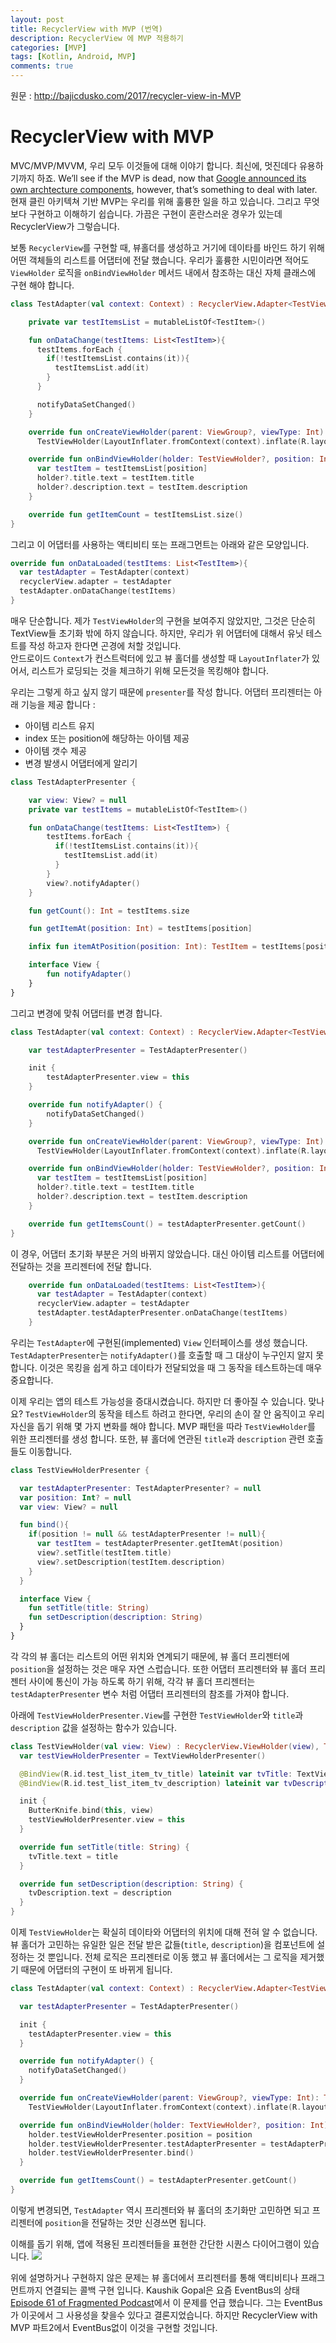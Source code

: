 ```yaml
---
layout: post
title: RecyclerView with MVP (번역)
description: RecyclerView 에 MVP 적용하기 
categories: [MVP]
tags: [Kotlin, Android, MVP]
comments: true
---
```


원문 : <http://bajicdusko.com/2017/recycler-view-in-MVP>

# RecyclerView with MVP

MVC/MVP/MVVM, 우리 모두 이것들에 대해 이야기 합니다. 최신에, 멋진데다 유용하기까지 하죠. We’ll see if the MVP is dead, now that [Google announced its own archtecture components](https://developer.android.com/topic/libraries/architecture/index.html), however, that’s something to deal with later.
현재 클린 아키텍쳐 기반 MVP는 우리를 위해 훌륭한 일을 하고 있습니다. 그리고 무엇보다 구현하고 이해하기 쉽습니다. 가끔은 구현이 혼란스러운 경우가 있는데 RecyclerView가 그렇습니다.

보통 `RecyclerView`를 구현할 때, 뷰홀더를 생성하고 거기에 데이타를 바인드 하기 위해 어떤 객체들의 리스트를 어댑터에 전달 했습니다. 
우리가 훌륭한 시민이라면 적어도 `ViewHolder` 로직을 `onBindViewHolder` 메서드 내에서 참조하는 대신 자체 클래스에 구현 해야 합니다. 

```kotlin
class TestAdapter(val context: Context) : RecyclerView.Adapter<TestViewHolder>(){

    private var testItemsList = mutableListOf<TestItem>()

    fun onDataChange(testItems: List<TestItem>){
      testItems.forEach {
        if(!testItemsList.contains(it)){
          testItemsList.add(it)
        }
      }

      notifyDataSetChanged()
    }

    override fun onCreateViewHolder(parent: ViewGroup?, viewType: Int): TestViewHolder =
      TestViewHolder(LayoutInflater.fromContext(context).inflate(R.layout.test_list_item, parent, false))

    override fun onBindViewHolder(holder: TestViewHolder?, position: Int) {
      var testItem = testItemsList[position]
      holder?.title.text = testItem.title
      holder?.description.text = testItem.description
    }

    override fun getItemCount = testItemsList.size()
}
```

그리고 이 어댑터를 사용하는 액티비티 또는 프래그먼트는 아래와 같은 모양입니다.

```kotlin
override fun onDataLoaded(testItems: List<TestItem>){
  var testAdapter = TestAdapter(context)
  recyclerView.adapter = testAdapter
  testAdapter.onDataChange(testItems)
}
```

매우 단순합니다. 제가 `TestViewHolder`의 구현을 보여주지 않았지만, 그것은 단순히 TextView들 초기화 밖에 하지 않습니다. 하지만, 우리가 위 어댑터에 대해서 유닛 테스트를 작성 하고자 한다면 곤경에 처할 것입니다.  
안드로이드 `Context`가 컨스트럭터에 있고 뷰 홀더를 생성할 때 `LayoutInflater`가 있어서, 리스트가 로딩되는 것을 체크하기 위해 모든것을 목킹해야 합니다.  

우리는 그렇게 하고 싶지 않기 때문에 `presenter`를 작성 합니다. 어댑터 프리젠터는 아래 기능을 제공 합니다 :

- 아이템 리스트 유지
- index 또는 position에 해당하는 아이템 제공
- 아이템 갯수 제공
- 변경 발생시 어댑터에게 알리기

```kotlin
class TestAdapterPresenter {

    var view: View? = null
    private var testItems = mutableListOf<TestItem>()

    fun onDataChange(testItems: List<TestItem>) {
        testItems.forEach {
          if(!testItemsList.contains(it)){
            testItemsList.add(it)
          }
        }
        view?.notifyAdapter()
    }

    fun getCount(): Int = testItems.size

    fun getItemAt(position: Int) = testItems[position]

    infix fun itemAtPosition(position: Int): TestItem = testItems[position]

    interface View {
        fun notifyAdapter()
    }
}
```

그리고 변경에 맞춰 어댑터를 변경 합니다.
``` kotlin
class TestAdapter(val context: Context) : RecyclerView.Adapter<TestViewHolder>(), TestAdapterPresenter.View{

    var testAdapterPresenter = TestAdapterPresenter()

    init {
        testAdapterPresenter.view = this
    }

    override fun notifyAdapter() {
        notifyDataSetChanged()
    }

    override fun onCreateViewHolder(parent: ViewGroup?, viewType: Int): TestViewHolder =
      TestViewHolder(LayoutInflater.fromContext(context).inflate(R.layout.test_list_item, parent, false))

    override fun onBindViewHolder(holder: TestViewHolder?, position: Int) {
      var testItem = testItemsList[position]
      holder?.title.text = testItem.title
      holder?.description.text = testItem.description
    }

    override fun getItemsCount() = testAdapterPresenter.getCount()
}
```

이 경우, 어댑터 초기화 부분은 거의 바뀌지 않았습니다. 대신 아이템 리스트를 어댑터에 전달하는 것을 프리젠터에 전달 합니다. 
``` kotlin
    override fun onDataLoaded(testItems: List<TestItem>){
      var testAdapter = TestAdapter(context)
      recyclerView.adapter = testAdapter
      testAdapter.testAdapterPresenter.onDataChange(testItems)
    }
```

우리는 `TestAdapter`에 구현된(implemented) `View` 인터페이스를 생성 했습니다. `TestAdapterPresenter`는 `notifyAdapter()`를 호출할 때 그 대상이 누구인지 알지 못합니다. 이것은 목킹을 쉽게 하고 데이타가 전달되었을 때 그 동작을 테스트하는데 매우 중요합니다.

이제 우리는 앱의 테스트 가능성을 증대시켰습니다. 하지만 더 좋아질 수 있습니다. 맞나요? `TestViewHolder`의 동작을 테스트 하려고 한다면, 우리의 손이 잘 안 움직이고 우리 자신을 돕기 위해 몇 가지 변화를 해야 합니다. MVP 패턴을 따라 `TestViewHolder`를 위한 프리젠터를 생성 합니다. 또한, 뷰 홀더에 연관된 `title`과 `description` 관련 호출들도 이동합니다.

```kotlin
class TestViewHolderPresenter {

  var testAdapterPresenter: TestAdapterPresenter? = null
  var position: Int? = null
  var view: View? = null

  fun bind(){
    if(position != null && testAdapterPresenter != null){
      var testItem = testAdapterPresenter.getItemAt(position)
      view?.setTitle(testItem.title)
      view?.setDescription(testItem.description)
    }
  }

  interface View {
    fun setTitle(title: String)
    fun setDescription(description: String)
  }
}
```
각 각의 뷰 홀더는 리스트의 어떤 위치와 연계되기 때문에, 뷰 홀더 프리젠터에 `position`을 설정하는 것은 매우 자연 스럽습니다. 또한 어댑터 프리젠터와 뷰 홀더 프리젠터 사이에 통신이 가능 하도록 하기 위해, 각각 뷰 홀더 프리젠터는 `testAdapterPresenter` 변수 처럼 어댑터 프리젠터의 참조를 가져야 합니다. 

아래에 `TestViewHolderPresenter.View`를 구현한 `TestViewHolder`와 `title`과 `description` 값을 설정하는 함수가 있습니다.

```kotlin
class TestViewHolder(val view: View) : RecyclerView.ViewHolder(view), TestViewHolderPresenter.View {
  var testViewHolderPresenter = TextViewHolderPresenter()

  @BindView(R.id.test_list_item_tv_title) lateinit var tvTitle: TextView
  @BindView(R.id.test_list_item_tv_description) lateinit var tvDescription: TextView

  init {
    ButterKnife.bind(this, view)
    testViewHolderPresenter.view = this
  }

  override fun setTitle(title: String) {
    tvTitle.text = title
  }

  override fun setDescription(description: String) {
    tvDescription.text = description
  }
}
```

이제 `TestViewHolder`는 확실히 데이타와 어댑터의 위치에 대해 전혀 알 수 없습니다. 뷰 홀더가 고민하는 유일한 일은 전달 받은 값들(`title`, `description`)을 컴포넌트에 설정하는 것 뿐입니다. 전체 로직은 프리젠터로 이동 했고 뷰 홀더에서는 그 로직을 제거했기 때문에 어댑터의 구현이 또 바뀌게 됩니다.

```kotlin
class TestAdapter(val context: Context) : RecyclerView.Adapter<TestViewHolder>(), TestAdapterPresenter.View {

  var testAdapterPresenter = TestAdapterPresenter()

  init {
    testAdapterPresenter.view = this
  }

  override fun notifyAdapter() {
    notifyDataSetChanged()
  }

  override fun onCreateViewHolder(parent: ViewGroup?, viewType: Int): TestViewHolder = 
    TestViewHolder(LayoutInflater.fromContext(context).inflate(R.layout.test_list_item, parent, false))

  override fun onBindViewHolder(holder: TextViewHolder?, position: Int) {
    holder.testViewHolderPresenter.position = position
    holder.testViewHolderPresenter.testAdapterPresenter = testAdapterPresenter
    holder.testViewHolderPresenter.bind()
  }  

  override fun getItemsCount() = testAdapterPresenter.getCount()
}
```

이렇게 변경되면, `TestAdapter` 역시 프리젠터와 뷰 홀더의 초기화만 고민하면 되고 프리젠터에 `position`을 전달하는 것만 신경쓰면 됩니다.

이해를 돕기 위해, 앱에 적용된 프리젠터들을 표현한 간단한 시퀀스 다이어그램이 있습니다.
![](/assets/img/recyclerview-with-mvp-seq-diagram.png)

위에 설명하거나 구현하지 않은 문제는 뷰 홀더에서 프리젠터를 통해 액티비티나 프래그먼트까지 연결되는 콜백 구현 입니다. Kaushik Gopal은 요즘 EventBus의 상태 [Episode 61 of Fragmented Podcast](http://fragmentedpodcast.com/episodes/061/)에서 이 문제를 언급 했습니다. 그는 EventBus가 이곳에서 그 사용성을 찾을수 있다고 결론지었습니다. 하지만 RecyclerView with MVP 파트2에서 EventBus없이 이것을 구현할 것입니다.

